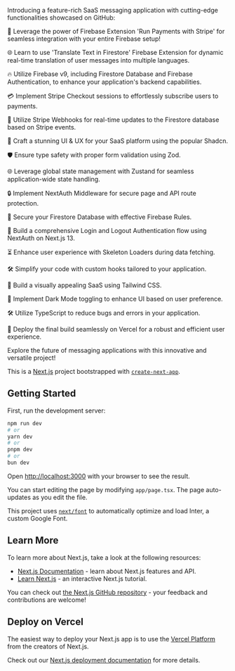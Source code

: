 Introducing a feature-rich SaaS messaging application with cutting-edge functionalities showcased on GitHub:

🚀 Leverage the power of Firebase Extension 'Run Payments with Stripe' for seamless integration with your entire Firebase setup!

🌐 Learn to use 'Translate Text in Firestore' Firebase Extension for dynamic real-time translation of user messages into multiple languages.

🔥 Utilize Firebase v9, including Firestore Database and Firebase Authentication, to enhance your application's backend capabilities.

💳 Implement Stripe Checkout sessions to effortlessly subscribe users to payments.

🔄 Utilize Stripe Webhooks for real-time updates to the Firestore database based on Stripe events.

🎨 Craft a stunning UI & UX for your SaaS platform using the popular Shadcn.

🛡️ Ensure type safety with proper form validation using Zod.

🌐 Leverage global state management with Zustand for seamless application-wide state handling.

🔒 Implement NextAuth Middleware for secure page and API route protection.

🔐 Secure your Firestore Database with effective Firebase Rules.

🔑 Build a comprehensive Login and Logout Authentication flow using NextAuth on Next.js 13.

⏳ Enhance user experience with Skeleton Loaders during data fetching.

🛠️ Simplify your code with custom hooks tailored to your application.

🎨 Build a visually appealing SaaS using Tailwind CSS.

🌙 Implement Dark Mode toggling to enhance UI based on user preference.

🛠️ Utilize TypeScript to reduce bugs and errors in your application.

🚀 Deploy the final build seamlessly on Vercel for a robust and efficient user experience.

Explore the future of messaging applications with this innovative and versatile project!



This is a [Next.js](https://nextjs.org/) project bootstrapped with [`create-next-app`](https://github.com/vercel/next.js/tree/canary/packages/create-next-app).

## Getting Started

First, run the development server:

```bash
npm run dev
# or
yarn dev
# or
pnpm dev
# or
bun dev
```

Open [http://localhost:3000](http://localhost:3000) with your browser to see the result.

You can start editing the page by modifying `app/page.tsx`. The page auto-updates as you edit the file.

This project uses [`next/font`](https://nextjs.org/docs/basic-features/font-optimization) to automatically optimize and load Inter, a custom Google Font.

## Learn More

To learn more about Next.js, take a look at the following resources:

- [Next.js Documentation](https://nextjs.org/docs) - learn about Next.js features and API.
- [Learn Next.js](https://nextjs.org/learn) - an interactive Next.js tutorial.

You can check out [the Next.js GitHub repository](https://github.com/vercel/next.js/) - your feedback and contributions are welcome!

## Deploy on Vercel

The easiest way to deploy your Next.js app is to use the [Vercel Platform](https://vercel.com/new?utm_medium=default-template&filter=next.js&utm_source=create-next-app&utm_campaign=create-next-app-readme) from the creators of Next.js.

Check out our [Next.js deployment documentation](https://nextjs.org/docs/deployment) for more details.
